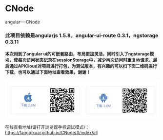 # CNode
angular---CNode
### 此项目依赖是angularjs 1.5.8，angular-ui-route 0.3.1，ngstorage 0.3.11
#### 本次用到了angular ui的可嵌套路由，布局更加灵活，同时引入了ngstorage模块，使每次访问状态记录在sessionStorage中，减少再次访问时重复地请求，最后通过APICloud对项目进行打包，为测试版本，有兴趣的可以扫下面二维码进行下载，也可以通过下面地址查看效果，谢谢！
![](erweima.png)

在线查看地址(请打开浏览器手机调试模式)： https://fangqikuai.github.io/CNode/#/index/all
